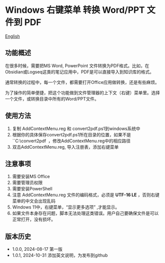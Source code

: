 # Windows 右键菜单 转换 Word/PPT 文件到 PDF
[English](readme.md)
## 功能概述

在很多时候，需要把MS Word, PowerPoint 文件转换为PDF格式。比如，在Obsidian或Logseq这类的笔记应用中，PDF是可以直接导入到知识库的格式。


通常转换的过程中，每一个文件，都需要打开Office应用做转换，还是有些麻烦。

为了操作的简单便捷，把这个功能做到文件管理器的上下文（右键）菜单里。选择一个文件，或转换目录中所有的Word/PPT文件。


## 使用方法
1. 复制 AddContextMenu.reg 和 convert2pdf.ps1到windows系统中
2. 根据你的具体保存convert2pdf.ps1所在目录的位置，如果不是``C:\\convert2pdf` `，修改AddContextMenu.reg中的相应路径
3. 双击AddContextMenu.reg, 导入注册表，添加右键菜单

## 注意事项
1. 需要安装MS Office
2. 需要管理员权限
3. 需要安装PowerShell
4. 注意 AddContextMenu.reg 文件的编码格式，必须是 __UTF-16 LE__ ，否则右键菜单的中文会出现乱码
5. Windows 11中，右键菜单，“显示更多选项” ,才能显示。
6. 如果文件本身存在问题，脚本无法处理这类错误。用户自己要确保文件是可以正常打开，没有损坏。



## 版本历史
- 1.0.0, 2024-08-17 第一版
- 1.0.1, 2024-10-31 添加英文说明，为发布到github

